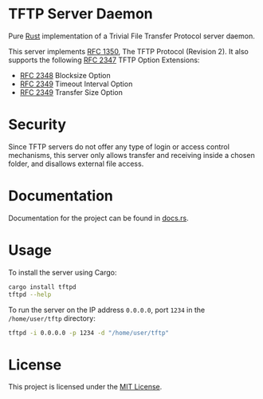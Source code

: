 # TFTP Server Daemon

Pure [Rust](https://www.rust-lang.org/) implementation of a Trivial File Transfer Protocol server daemon.

This server implements [RFC 1350](https://www.rfc-editor.org/rfc/rfc1350), The TFTP Protocol (Revision 2). It also supports the following [RFC 2347](https://www.rfc-editor.org/rfc/rfc2347) TFTP Option Extensions:

- [RFC 2348](https://www.rfc-editor.org/rfc/rfc2348) Blocksize Option
- [RFC 2349](https://www.rfc-editor.org/rfc/rfc2349) Timeout Interval Option
- [RFC 2349](https://www.rfc-editor.org/rfc/rfc2349) Transfer Size Option

# Security

Since TFTP servers do not offer any type of login or access control mechanisms, this server only allows transfer and receiving inside a chosen folder, and disallows external file access.

# Documentation

Documentation for the project can be found in [docs.rs](https://docs.rs/tftpd/latest/tftpd/).

# Usage

To install the server using Cargo:

```bash
cargo install tftpd
tftpd --help
```

To run the server on the IP address `0.0.0.0`, port `1234` in the `/home/user/tftp` directory:

```bash
tftpd -i 0.0.0.0 -p 1234 -d "/home/user/tftp"
```

# License

This project is licensed under the [MIT License](https://opensource.org/license/mit/).
